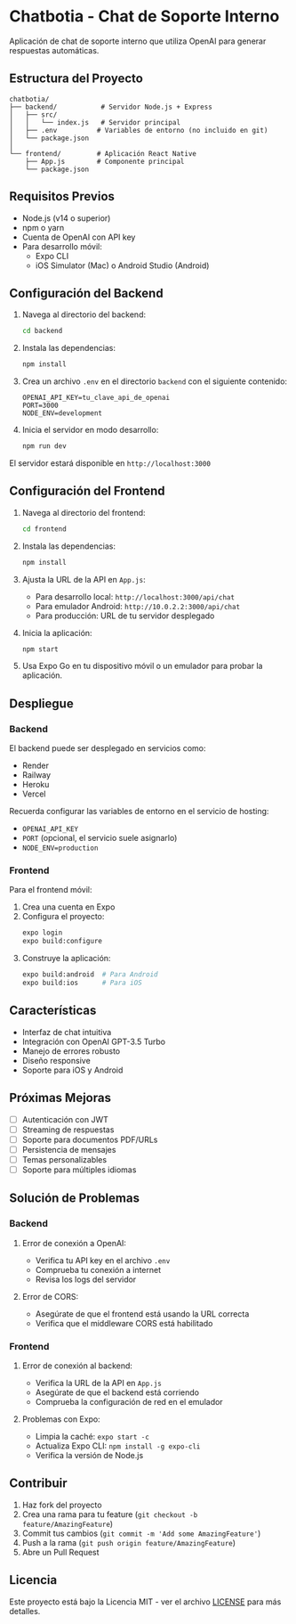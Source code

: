 # Chatbotia - Chat de Soporte Interno

Aplicación de chat de soporte interno que utiliza OpenAI para generar respuestas automáticas.

## Estructura del Proyecto

```
chatbotia/
├── backend/           # Servidor Node.js + Express
│   ├── src/
│   │   └── index.js   # Servidor principal
│   ├── .env          # Variables de entorno (no incluido en git)
│   └── package.json
│
└── frontend/         # Aplicación React Native
    ├── App.js        # Componente principal
    └── package.json
```

## Requisitos Previos

- Node.js (v14 o superior)
- npm o yarn
- Cuenta de OpenAI con API key
- Para desarrollo móvil:
  - Expo CLI
  - iOS Simulator (Mac) o Android Studio (Android)

## Configuración del Backend

1. Navega al directorio del backend:
   ```bash
   cd backend
   ```

2. Instala las dependencias:
   ```bash
   npm install
   ```

3. Crea un archivo `.env` en el directorio `backend` con el siguiente contenido:
   ```
   OPENAI_API_KEY=tu_clave_api_de_openai
   PORT=3000
   NODE_ENV=development
   ```

4. Inicia el servidor en modo desarrollo:
   ```bash
   npm run dev
   ```

El servidor estará disponible en `http://localhost:3000`

## Configuración del Frontend

1. Navega al directorio del frontend:
   ```bash
   cd frontend
   ```

2. Instala las dependencias:
   ```bash
   npm install
   ```

3. Ajusta la URL de la API en `App.js`:
   - Para desarrollo local: `http://localhost:3000/api/chat`
   - Para emulador Android: `http://10.0.2.2:3000/api/chat`
   - Para producción: URL de tu servidor desplegado

4. Inicia la aplicación:
   ```bash
   npm start
   ```

5. Usa Expo Go en tu dispositivo móvil o un emulador para probar la aplicación.

## Despliegue

### Backend

El backend puede ser desplegado en servicios como:
- Render
- Railway
- Heroku
- Vercel

Recuerda configurar las variables de entorno en el servicio de hosting:
- `OPENAI_API_KEY`
- `PORT` (opcional, el servicio suele asignarlo)
- `NODE_ENV=production`

### Frontend

Para el frontend móvil:
1. Crea una cuenta en Expo
2. Configura el proyecto:
   ```bash
   expo login
   expo build:configure
   ```
3. Construye la aplicación:
   ```bash
   expo build:android  # Para Android
   expo build:ios      # Para iOS
   ```

## Características

- Interfaz de chat intuitiva
- Integración con OpenAI GPT-3.5 Turbo
- Manejo de errores robusto
- Diseño responsive
- Soporte para iOS y Android

## Próximas Mejoras

- [ ] Autenticación con JWT
- [ ] Streaming de respuestas
- [ ] Soporte para documentos PDF/URLs
- [ ] Persistencia de mensajes
- [ ] Temas personalizables
- [ ] Soporte para múltiples idiomas

## Solución de Problemas

### Backend

1. Error de conexión a OpenAI:
   - Verifica tu API key en el archivo `.env`
   - Comprueba tu conexión a internet
   - Revisa los logs del servidor

2. Error de CORS:
   - Asegúrate de que el frontend está usando la URL correcta
   - Verifica que el middleware CORS está habilitado

### Frontend

1. Error de conexión al backend:
   - Verifica la URL de la API en `App.js`
   - Asegúrate de que el backend está corriendo
   - Comprueba la configuración de red en el emulador

2. Problemas con Expo:
   - Limpia la caché: `expo start -c`
   - Actualiza Expo CLI: `npm install -g expo-cli`
   - Verifica la versión de Node.js

## Contribuir

1. Haz fork del proyecto
2. Crea una rama para tu feature (`git checkout -b feature/AmazingFeature`)
3. Commit tus cambios (`git commit -m 'Add some AmazingFeature'`)
4. Push a la rama (`git push origin feature/AmazingFeature`)
5. Abre un Pull Request

## Licencia

Este proyecto está bajo la Licencia MIT - ver el archivo [LICENSE](LICENSE) para más detalles. 